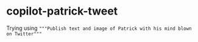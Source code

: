 # copilot-patrick-tweet

Trying using `"""Publish text and image of Patrick with his mind blown on Twitter"""`

